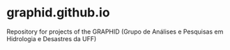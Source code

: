 # graphid.github.io
Repository for projects of the GRAPHID (Grupo de Análises e Pesquisas em Hidrologia e Desastres da UFF)

